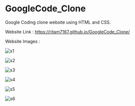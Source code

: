 # GoogleCode_Clone
Google Coding clone website using HTML and CSS.

Website Link : https://ritam7167.github.io/GoogleCode_Clone/

Website Images :

![s1](https://github.com/Ritam7167/GoogleCode_Clone/assets/65413330/31e890fd-dad2-4bfa-bba4-5aedefd1a2cd)

![s2](https://github.com/Ritam7167/GoogleCode_Clone/assets/65413330/79d828f3-ca2f-4153-8b8c-f912fcff3f51)

![s3](https://github.com/Ritam7167/GoogleCode_Clone/assets/65413330/ba741c84-0d6a-4c14-8ddb-96398723ca71)

![s4](https://github.com/Ritam7167/GoogleCode_Clone/assets/65413330/1044b0f6-6afd-4f1d-bc7e-c44b5cf396d6)

![s5](https://github.com/Ritam7167/GoogleCode_Clone/assets/65413330/094e19db-18cf-4336-a437-3d378e917306)

![s6](https://github.com/Ritam7167/GoogleCode_Clone/assets/65413330/91f13117-8e2a-4ef6-adde-23904f79a8b3)
